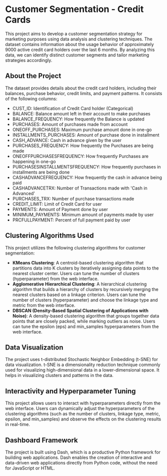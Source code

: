 # Customer Segmentation - Credit Cards

This project aims to develop a customer segmentation strategy for marketing purposes using data analysis and clustering techniques. The dataset contains information about the usage behavior of approximately 9000 active credit card holders over the last 6 months. By analyzing this data, we can identify distinct customer segments and tailor marketing strategies accordingly.

## About the Project

The dataset provides details about the credit card holders, including their balances, purchase behavior, credit limits, and payment patterns. It consists of the following columns:

- CUST_ID: Identification of Credit Card holder (Categorical)
- BALANCE: Balance amount left in their account to make purchases
- BALANCE_FREQUENCY: How frequently the Balance is updated
- PURCHASES: Amount of purchases made from account
- ONEOFF_PURCHASES: Maximum purchase amount done in one-go
- INSTALLMENTS_PURCHASES: Amount of purchase done in installment
- CASH_ADVANCE: Cash in advance given by the user
- PURCHASES_FREQUENCY: How frequently the Purchases are being made
- ONEOFFPURCHASESFREQUENCY: How frequently Purchases are happening in one-go
- PURCHASESINSTALLMENTSFREQUENCY: How frequently purchases in installments are being done
- CASHADVANCEFREQUENCY: How frequently the cash in advance being paid
- CASHADVANCETRX: Number of Transactions made with 'Cash in Advanced'
- PURCHASES_TRX: Number of purchase transactions made
- CREDIT_LIMIT: Limit of Credit Card for user
- PAYMENTS: Amount of Payment done by user
- MINIMUM_PAYMENTS: Minimum amount of payments made by user
- PRCFULLPAYMENT: Percent of full payment paid by user

## Clustering Algorithms Used

This project utilizes the following clustering algorithms for customer segmentation:

- **KMeans Clustering**: A centroid-based clustering algorithm that partitions data into K clusters by iteratively assigning data points to the nearest cluster center. Users can tune the number of clusters (hyperparameter) from the web interface.
- **Agglomerative Hierarchical Clustering**: A hierarchical clustering algorithm that builds a hierarchy of clusters by recursively merging the nearest clusters based on a linkage criterion. Users can tune the number of clusters (hyperparameter) and choose the linkage type and metric from the web interface.
- **DBSCAN (Density-Based Spatial Clustering of Applications with Noise)**: A density-based clustering algorithm that groups together data points that are closely packed, while marking outliers as noise. Users can tune the epsilon (eps) and min_samples hyperparameters from the web interface.

## Data Visualization

The project uses t-distributed Stochastic Neighbor Embedding (t-SNE) for data visualization. t-SNE is a dimensionality reduction technique commonly used for visualizing high-dimensional data in a lower-dimensional space. It helps in visualizing clusters and patterns in the data.

## Interactivity and Hyperparameter Tuning

This project allows users to interact with hyperparameters directly from the web interface. Users can dynamically adjust the hyperparameters of the clustering algorithms (such as the number of clusters, linkage type, metric, epsilon, and min_samples) and observe the effects on the clustering results in real-time.

## Dashboard Framework

The project is built using Dash, which is a productive Python framework for building web applications. Dash enables the creation of interactive and data-driven web applications directly from Python code, without the need for JavaScript or HTML.

